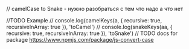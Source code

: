 // camelCase to Snake - нужно разобраться с тем что надо а что нет


//TODO Example
// console.log(camelKeys(a, { recursive: true, recursiveInArray: true }), 'toCamel')
// console.log(snakeKeys(aa, { recursive: true, recursiveInArray: true }), 'toSnake')
// TODO docs for package https://www.npmjs.com/package/js-convert-case

